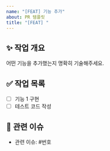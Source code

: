 ```yaml
---
name: "[FEAT] 기능 추가"
about: PR 템플릿
title: "[FEAT] "
---
```


## ✨ 작업 개요
어떤 기능을 추가했는지 명확히 기술해주세요.

## ✅ 작업 목록
- [ ] 기능 1 구현
- [ ] 테스트 코드 작성

## 📎 관련 이슈
- 관련 이슈: #번호